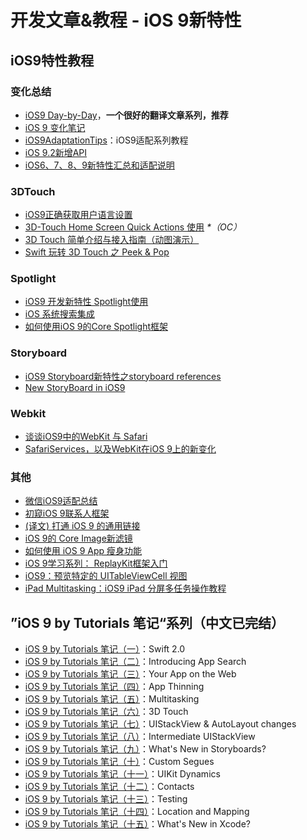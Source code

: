 # 开发文章&教程 - iOS 9新特性
## iOS9特性教程
### 变化总结
- [iOS9 Day-by-Day][1]，**一个很好的翻译文章系列，推荐**
- [iOS 9 变化笔记][2]
- [iOS9AdaptationTips][3]：iOS9适配系列教程
- [iOS 9.2新增API][4]
- [iOS6、7、8、9新特性汇总和适配说明][5]

### 3DTouch
- [iOS9正确获取用户语言设置][6]
- [3D-Touch Home Screen Quick Actions 使用][7] _\*（OC）_
- [3D Touch 简单介绍与接入指南（动图演示）][8]
- [Swift 玩转 3D Touch 之 Peek & Pop][9]

### Spotlight
- [iOS9 开发新特性 Spotlight使用][10]
- [iOS 系统搜索集成][11]
- [如何使用iOS 9的Core Spotlight框架][12]

### Storyboard
- [iOS9 Storyboard新特性之storyboard references][13]
- [New StoryBoard in iOS9][14]

### Webkit
- [谈谈iOS9中的WebKit 与 Safari][15]
- [SafariServices，以及WebKit在iOS 9上的新变化][16]

### 其他
- [微信iOS9适配总结][17]
- [初窥iOS 9联系人框架][18]
- [(译文) 打通 iOS 9 的通用链接][19]
- [iOS 9的 Core Image新滤镜][20]
- [如何使用 iOS 9 App 瘦身功能][21]
- [iOS 9学习系列： ReplayKit框架入门][22]
- [iOS9：预览特定的 UITableViewCell 视图][23]
- [iPad Multitasking：iOS9 iPad 分屏多任务操作教程][24]

## ”iOS 9 by Tutorials 笔记“系列（中文已完结）
- [iOS 9 by Tutorials 笔记（一）][25]：Swift 2.0
- [iOS 9 by Tutorials 笔记（二）][26]：Introducing App Search
- [iOS 9 by Tutorials 笔记（三）][27]：Your App on the Web
- [iOS 9 by Tutorials 笔记（四）][28]：App Thinning
- [iOS 9 by Tutorials 笔记（五）][29]：Multitasking
- [iOS 9 by Tutorials 笔记（六）][30]：3D Touch
- [iOS 9 by Tutorials 笔记（七）][31]：UIStackView & AutoLayout changes 
- [iOS 9 by Tutorials 笔记（八）][32]：Intermediate UIStackView
- [iOS 9 by Tutorials 笔记（九）][33]：What's New in Storyboards?
- [iOS 9 by Tutorials 笔记（十）][34]：Custom Segues
- [iOS 9 by Tutorials 笔记（十一）][35]：UIKit Dynamics
- [iOS 9 by Tutorials 笔记（十二）][36]：Contacts
- [iOS 9 by Tutorials 笔记（十三）][37]：Testing
- [iOS 9 by Tutorials 笔记（十四）][38]：Location and Mapping
- [iOS 9 by Tutorials 笔记（十五）][39]：What's New in Xcode?

[1]:	http://www.jianshu.com/p/3768b9c65974
[2]:	http://segmentfault.com/a/1190000003794595
[3]:	https://github.com/ChenYilong/iOS9AdaptationTips "iOS9AdaptationTips"
[4]:	http://www.cnblogs.com/salam/p/5146942.html "iOS 9.2新增API"
[5]:	http://www.jianshu.com/p/fe9b542392e4 "iOS6、7、8、9新特性汇总和适配说明"
[6]:	http://blog.yourtion.com/get-current-language-on-ios9.html
[7]:	http://www.cnblogs.com/wb145230/p/4936596.html "3D-Touch Home Screen Quick Actions 使用"
[8]:	http://www.jianshu.com/p/dd86f7ca3b8a "3D Touch 简单介绍与接入指南（动图演示）"
[9]:	http://www.cnblogs.com/Ray-liang/p/4983592.html "Swift 玩转 3D Touch 之 Peek & Pop"
[10]:	http://www.cnblogs.com/jgCho/p/4961435.html "iOS9 开发新特性 Spotlight使用"
[11]:	https://realm.io/cn/news/jack-nutting-search-api-ios/ "iOS 系统搜索集成"
[12]:	http://www.cocoachina.com/ios/20160128/15163.html
[13]:	http://www.lvesli.com/?p=356 "iOS9 Storyboard新特性之storyboard references"
[14]:	http://segmentfault.com/a/1190000003957293 "New StoryBoard in iOS9"
[15]:	http://www.cnblogs.com/Ray-liang/p/4961702.html "谈谈iOS9中的WebKit 与 Safari"
[16]:	http://www.hotobear.com/?p=1031 "SafariServices，以及WebKit在iOS 9上的新变化"
[17]:	http://mp.weixin.qq.com/s?__biz=MzAwNDY1ODY2OQ==&mid=400069917&idx=1&sn=ac651a2ba788980fb6730dc0c322293c&scene=0#rd
[18]:	http://www.cocoachina.com/ios/20151111/14077.html
[19]:	http://amonxu.com/2015/08/18/2015-08-18-Breaking-down-iOS9-Universal-Links/ "(译文) 打通 iOS 9 的通用链接"
[20]:	http://www.cocoachina.com/ios/20151118/14253.html
[21]:	http://swift.gg/2016/01/07/app-thinning-appcoda/ "如何使用 iOS 9 App 瘦身功能"
[22]:	http://www.cocoachina.com/ios/20160318/15716.html
[23]:	http://swift.gg/2016/04/12/peek-pop-view-inside-tableviewcell/ "iOS9：预览特定的 UITableViewCell 视图"
[24]:	http://segmentfault.com/a/1190000003794618 "iPad Multitasking：iOS9 iPad 分屏多任务操作教程"
[25]:	http://chengway.in/ios-9-by-tutorials-bi-ji/ "iOS 9 by Tutorials 笔记（一）"
[26]:	http://chengway.in/ios-9-by-tutorials-bi-ji-er/ "iOS 9 by Tutorials 笔记（二）"
[27]:	http://chengway.in/ios-9-by-tutorials-bi-ji-san/ "iOS 9 by Tutorials 笔记（三）"
[28]:	http://chengway.in/ios-9-by-tutorials-bi-ji-si/ "iOS 9 by Tutorials 笔记（四）"
[29]:	http://chengway.in/ios-9-by-tutorials-bi-ji-wu/ "iOS 9 by Tutorials 笔记（五）"
[30]:	http://chengway.in/ios-9-by-tutorials-bi-ji-liu/ "iOS 9 by Tutorials 笔记（六）"
[31]:	http://chengway.in/ios-9-by-tutorials-bi-ji-qi/ "iOS 9 by Tutorials 笔记（七）"
[32]:	http://chengway.in/ios-9-by-tutorials-bi-ji-ba/ "iOS 9 by Tutorials 笔记（八）"
[33]:	http://chengway.in/ios-9-by-tutorials-bi-ji-jiu/ "iOS 9 by Tutorials 笔记（九）"
[34]:	http://chengway.in/ios-9-by-tutorials-bi-ji-shi/ "iOS 9 by Tutorials 笔记（十）"
[35]:	http://chengway.in/ios-9-by-tutorials-bi-ji-shi-yi/ "iOS 9 by Tutorials 笔记（十一）"
[36]:	http://chengway.in/ios-9-by-tutorials-bi-ji-shi-er/ "iOS 9 by Tutorials 笔记（十二）"
[37]:	http://chengway.in/ios-9-by-tutorials-bi-ji-shi-san/ "iOS 9 by Tutorials 笔记（十三）"
[38]:	http://chengway.in/ios-9-by-tutorials-bi-ji-shi-si/ "iOS 9 by Tutorials 笔记（十四）"
[39]:	http://chengway.in/ios-9-by-tutorials-bi-ji-shi-wu/ "iOS 9 by Tutorials 笔记（十五）"